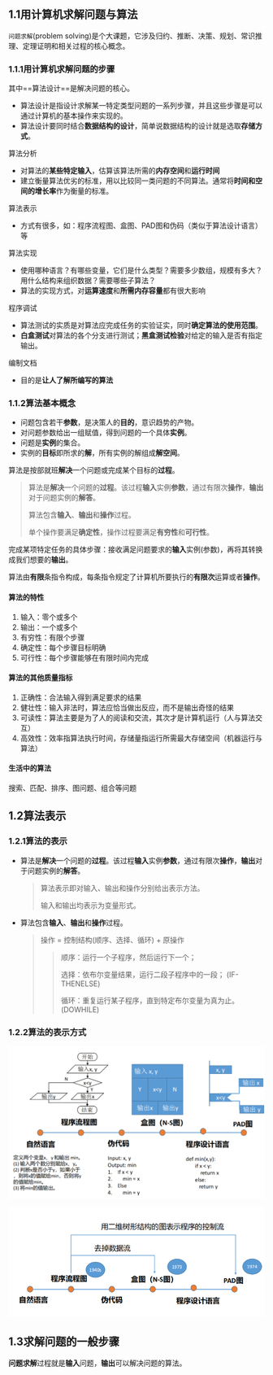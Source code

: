 ## 1.1用计算机求解问题与算法

`问题求解`(problem solving)是个大课题，它涉及归约、推断、决策、规划、常识推理、定理证明和相关过程的核心概念。

### 1.1.1用计算机求解问题的步骤



其中==算法设计==是解决问题的核心。

- 算法设计是指设计求解某一特定类型问题的一系列步骤，并且这些步骤是可以通过计算机的基本操作来实现的。
- 算法设计要同时结合**数据结构的设计**，简单说数据结构的设计就是选取**存储方式**。

算法分析

- 对算法的**某些特定输入**，估算该算法所需的**内存空间**和**运行时间**
- 建立衡量算法优劣的标准，用以比较同一类问题的不同算法。通常将**时间和空间的增长率**作为衡量的标准。

算法表示

- 方式有很多，如：程序流程图、盒图、PAD图和伪码（类似于算法设计语言）等

算法实现

- 使用哪种语言？有哪些变量，它们是什么类型？需要多少数组，规模有多大？用什么结构来组织数据？需要哪些子算法？
- 算法的实现方式，对**运算速度**和**所需内存容量**都有很大影响

程序调试

- 算法测试的实质是对算法应完成任务的实验证实，同时**确定算法的使用范围**。 
- **白盒测试**对算法的各个分支进行测试；**黑盒测试检验**对给定的输入是否有指定输出。

编制文档

- 目的是**让人了解所编写的算法**

### 1.1.2算法基本概念

- 问题包含若干**参数**，是决策人的**目的**，意识趋势的产物。 
- 对问题参数给出一组赋值，得到问题的一个具体**实例**。 
- 问题是**实例**的集合。 
- 实例的**目标**即所求的**解**，所有实例的解组成**解空间**。

算法是按部就班**解决**一个问题或完成某个目标的**过程**。 

>算法是**解决**一个问题的**过程**。该过程**输入**实例**参数**，通过有限次**操作**，**输出**对于问题实例的**解答**。
>
>算法包含**输入**、**输出**和**操作**过程。
>
>单个操作要满足**确定性**，操作过程要满足**有穷性**和**可行性**。

完成某项特定任务的具体步骤：接收满足问题要求的**输入**实例(参数)，再将其转换成我们想要的**输出**。 

算法由**有限**条指令构成，每条指令规定了计算机所要执行的**有限次**运算或者**操作**。

#### 算法的特性

1. 输入：零个或多个
2. 输出：一个或多个
3. 有穷性：有限个步骤
4. 确定性：每个步骤目标明确
5. 可行性：每个步骤能够在有限时间内完成

#### 算法的其他质量指标

1. 正确性：合法输入得到满足要求的结果
2. 健壮性：输入非法时，算法应恰当做出反应，而不是输出奇怪的结果
3. 可读性：算法主要是为了人的阅读和交流，其次才是计算机运行（人与算法交互）
4. 高效性：效率指算法执行时间，存储量指运行所需最大存储空间（机器运行与算法）

#### 生活中的算法

搜索、匹配、排序、图问题、组合等问题

## 1.2算法表示

### 1.2.1算法的表示

- 算法是**解决**一个问题的**过程**。该过程**输入**实例**参数**，通过有限次**操作**，**输出**对于问题实例的**解答**。 

  > 算法表示即对输入、输出和操作分别给出表示方法。
  >
  > 输入和输出均表示为变量形式。

- 算法包含**输入**、**输出**和**操作**过程。

  > 操作 = 控制结构(顺序、选择、循环) + 原操作
  >
  > > 顺序：运行一个子程序，然后运行下一个；
  > >
  > > 选择：依布尔变量结果，运行二段子程序中的一段； (IF-THENELSE)
  > >
  > > 循环：重复运行某子程序，直到特定布尔变量为真为止。(DOWHILE)

### 1.2.2算法的表示方式

![image-20210915183639359](chapter1.assets/image-20210915183639359.png)

![image-20210915183741430](chapter1.assets/image-20210915183741430.png)

## 1.3求解问题的一般步骤

**问题求解**过程就是**输入**问题，**输出**可以解决问题的算法。

